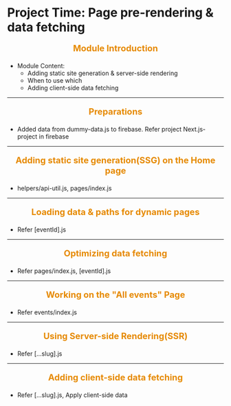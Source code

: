 # Project Time: Page pre-rendering & data fetching

<p style="text-align: center; font-size: 20px; font-weight: bold; color: #e68a00"> Module Introduction </p>

- Module Content:
  - Adding static site generation & server-side rendering
  - When to use which
  - Adding client-side data fetching

---

<p style="text-align: center; font-size: 20px; font-weight: bold; color: #e68a00"> Preparations </p>

- Added data from dummy-data.js to firebase. Refer project Next.js-project in firebase

---

<p style="text-align: center; font-size: 20px; font-weight: bold; color: #e68a00"> Adding static site generation(SSG) on the Home page </p>

- helpers/api-util.js, pages/index.js

---

<p style="text-align: center; font-size: 20px; font-weight: bold; color: #e68a00"> Loading data & paths for dynamic pages</p>

- Refer [eventId].js

---

<p style="text-align: center; font-size: 20px; font-weight: bold; color: #e68a00"> Optimizing data fetching </p>

- Refer pages/index.js, [eventId].js

---

<p style="text-align: center; font-size: 20px; font-weight: bold; color: #e68a00"> Working on the "All events" Page </p>

- Refer events/index.js

---

<p style="text-align: center; font-size: 20px; font-weight: bold; color: #e68a00"> Using Server-side Rendering(SSR) </p>

- Refer [...slug].js

---

<p style="text-align: center; font-size: 20px; font-weight: bold; color: #e68a00"> Adding client-side data fetching </p>

- Refer [...slug].js, Apply client-side data
